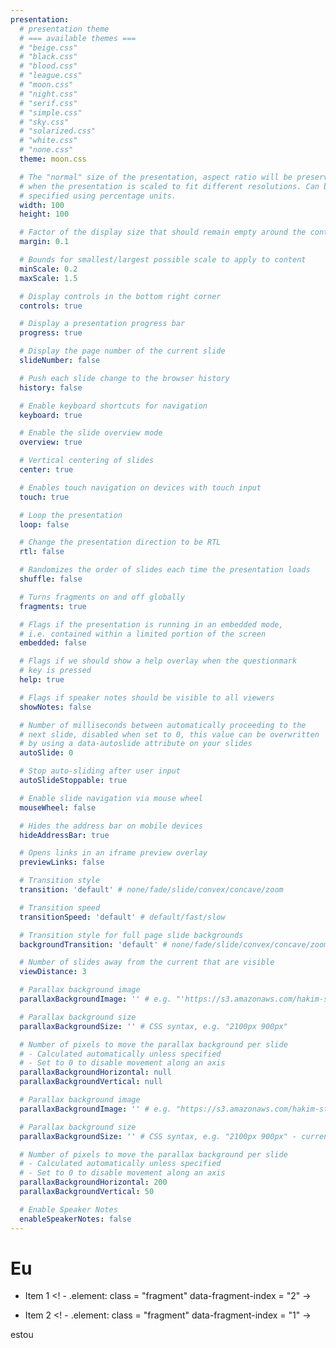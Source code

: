 ```yaml
---
presentation:
  # presentation theme
  # === available themes ===
  # "beige.css"
  # "black.css"
  # "blood.css"
  # "league.css"
  # "moon.css"
  # "night.css"
  # "serif.css"
  # "simple.css"
  # "sky.css"
  # "solarized.css"
  # "white.css"
  # "none.css"
  theme: moon.css

  # The "normal" size of the presentation, aspect ratio will be preserved
  # when the presentation is scaled to fit different resolutions. Can be
  # specified using percentage units.
  width: 100
  height: 100

  # Factor of the display size that should remain empty around the content
  margin: 0.1

  # Bounds for smallest/largest possible scale to apply to content
  minScale: 0.2
  maxScale: 1.5

  # Display controls in the bottom right corner
  controls: true

  # Display a presentation progress bar
  progress: true

  # Display the page number of the current slide
  slideNumber: false

  # Push each slide change to the browser history
  history: false

  # Enable keyboard shortcuts for navigation
  keyboard: true

  # Enable the slide overview mode
  overview: true

  # Vertical centering of slides
  center: true

  # Enables touch navigation on devices with touch input
  touch: true

  # Loop the presentation
  loop: false

  # Change the presentation direction to be RTL
  rtl: false

  # Randomizes the order of slides each time the presentation loads
  shuffle: false

  # Turns fragments on and off globally
  fragments: true

  # Flags if the presentation is running in an embedded mode,
  # i.e. contained within a limited portion of the screen
  embedded: false

  # Flags if we should show a help overlay when the questionmark
  # key is pressed
  help: true

  # Flags if speaker notes should be visible to all viewers
  showNotes: false

  # Number of milliseconds between automatically proceeding to the
  # next slide, disabled when set to 0, this value can be overwritten
  # by using a data-autoslide attribute on your slides
  autoSlide: 0

  # Stop auto-sliding after user input
  autoSlideStoppable: true

  # Enable slide navigation via mouse wheel
  mouseWheel: false

  # Hides the address bar on mobile devices
  hideAddressBar: true

  # Opens links in an iframe preview overlay
  previewLinks: false

  # Transition style
  transition: 'default' # none/fade/slide/convex/concave/zoom

  # Transition speed
  transitionSpeed: 'default' # default/fast/slow

  # Transition style for full page slide backgrounds
  backgroundTransition: 'default' # none/fade/slide/convex/concave/zoom

  # Number of slides away from the current that are visible
  viewDistance: 3

  # Parallax background image
  parallaxBackgroundImage: '' # e.g. "'https://s3.amazonaws.com/hakim-static/reveal-js/reveal-parallax-1.jpg'"

  # Parallax background size
  parallaxBackgroundSize: '' # CSS syntax, e.g. "2100px 900px"

  # Number of pixels to move the parallax background per slide
  # - Calculated automatically unless specified
  # - Set to 0 to disable movement along an axis
  parallaxBackgroundHorizontal: null
  parallaxBackgroundVertical: null

  # Parallax background image
  parallaxBackgroundImage: '' # e.g. "https://s3.amazonaws.com/hakim-static/reveal-js/reveal-parallax-1.jpg"

  # Parallax background size
  parallaxBackgroundSize: '' # CSS syntax, e.g. "2100px 900px" - currently only pixels are supported (don't use % or auto)

  # Number of pixels to move the parallax background per slide
  # - Calculated automatically unless specified
  # - Set to 0 to disable movement along an axis
  parallaxBackgroundHorizontal: 200
  parallaxBackgroundVertical: 50

  # Enable Speaker Notes
  enableSpeakerNotes: false
---
```

<!-- slide  -->
# Eu

- Item 1 <! - .element: class = "fragment" data-fragment-index = "2" -> 
  
 - Item 2 <! - .element: class = "fragment" data-fragment-index = "1" ->
<!-- slide vertical=true -->
estou
